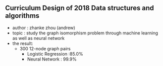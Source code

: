 ## Curriculum Design of 2018 Data structures and algorithms

- author : zhanke zhou (andrew)
- topic   : study the graph isomorphism problem through machine learning as well as neural network
- the result:
  - 300 12-node graph pairs 
    - Logistic Regression :85.0%
    - Neural Network : 99.9% 

